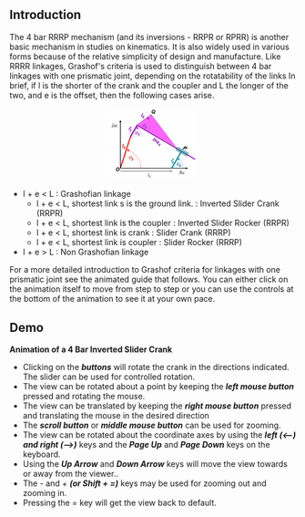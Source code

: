 ## Introduction
The 4 bar RRRP mechanism (and its inversions - RRPR or RPRR) is another basic mechanism in studies on kinematics. It is also widely used in various forms because of the relative simplicity of design and manufacture. Like RRRR linkages, Grashof's criteria is used to distinguish between 4 bar linkages with one prismatic joint, depending on the rotatability of the links In brief, if l is the shorter of the crank and the coupler and L the longer of the two, and e is the offset, then the following cases arise.

<div align="center">
<img src="images/RRPR_schematic.png" width="30%">
</div>

- l + e < L : Grashofian linkage
  - l + e < L, shortest link s is the ground link. : Inverted Slider Crank (RRPR)
  - l + e < L, shortest link is the coupler : Inverted Slider Rocker (RRPR)
  - l + e < L, shortest link is crank : Slider Crank (RRRP)
  - l + e < L, shortest link is coupler : Slider Rocker (RRRP)
- l + e > L : Non Grashofian linkage

For a more detailed introduction to Grashof criteria for linkages with one prismatic joint see the animated guide that follows. You can either click on the animation itself to move from step to step or you can use the controls at the bottom of the animation to see it at your own pace.

 <p>
   <object width="900" height="700" data="./content/Grashof_RRRP/index.html"></object>
                            </p> 

## Demo

<p style="text-align: center;">
  <object width="900" height="700" data="./content/demo/demo/demo_RRPR.html"></object>
                                                        </p>

**Animation of a 4 Bar Inverted Slider Crank**

- Clicking on the ***buttons*** will rotate the crank in the directions indicated. The slider can be used for controlled rotation.
- The view can be rotated about a point by keeping the ***left mouse button*** pressed and rotating the mouse.
- The view can be translated by keeping the ***right mouse button*** pressed and translating the mouse in the desired direction
- The ***scroll button*** or ***middle mouse button*** can be used for zooming.
- The view can be rotated about the coordinate axes by using the ***left (<--)  and  right (-->)*** keys and the ***Page Up*** and ***Page Down*** keys on the keyboard.
- Using the ***Up Arrow*** and ***Down Arrow*** keys will move the view towards or away from the viewer..
- The - and + ***(or Shift + =)*** keys may be used for zooming out and zooming in.
- Pressing the = key will get the view back to default.